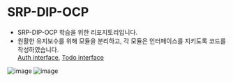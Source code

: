 # SRP-DIP-OCP
* SRP-DIP-OCP 학습을 위한 리포지토리입니다.
* 원활한 유지보수를 위해 모듈을 분리하고, 각 모듈은 인터페이스를 지키도록 코드를 작성하였습니다. </br>
  [Auth interface](https://github.com/Aroma-oh/SRP-DIP-OCP/issues/1), 
  [Todo interface](https://github.com/Aroma-oh/SRP-DIP-OCP/issues/2) </br>

![image](https://github.com/Aroma-oh/SRP-DIP-OCP/assets/115550622/23400ea0-6813-45da-b33a-b3bec4bffff5)
![image](https://github.com/Aroma-oh/SRP-DIP-OCP/assets/115550622/eaf3bfc2-6b45-47e0-bcab-969eb47d0b48)

